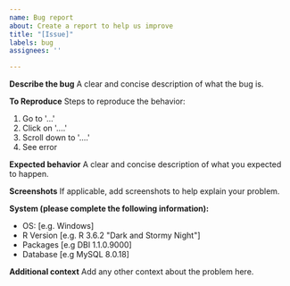 ```yaml
---
name: Bug report
about: Create a report to help us improve
title: "[Issue]"
labels: bug
assignees: ''

---
```


**Describe the bug**
A clear and concise description of what the bug is.

**To Reproduce**
Steps to reproduce the behavior:
1. Go to '...'
2. Click on '....'
3. Scroll down to '....'
4. See error

**Expected behavior**
A clear and concise description of what you expected to happen.

**Screenshots**
If applicable, add screenshots to help explain your problem.

**System (please complete the following information):**
 - OS: [e.g. Windows]
 - R Version [e.g. R 3.6.2 "Dark and Stormy Night"]
 - Packages [e.g DBI 1.1.0.9000]
 - Database [e.g MySQL 8.0.18]

**Additional context**
Add any other context about the problem here.
